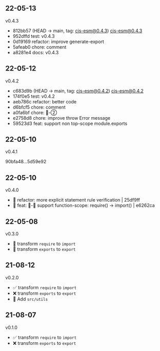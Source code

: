 ## 22-05-13
v0.4.3

- 812bb57 (HEAD -> main, tag: cjs-esm@0.4.3) cjs-esm@0.4.3
- 952dffd test: v0.4.3
- 0d19169 refactor: improve generate-export
- 5afeab0 chore: comment
- a8281e4 docs: v0.4.3

## 22-05-12
v0.4.2

- c683d9b (HEAD -> main, tag: cjs-esm@0.4.2) cjs-esm@0.4.2
- 174f0e5 test: v0.4.2
- aeb786c refactor: better code
- d6bfcf5 chore: comment
- a0fa6bf chore: 🚧-②
- e2758d8 chore: improve throw Error message
- 59523d3 feat: support non top-scope module.exports

## 22-05-10
v0.4.1

90bfa48...5d59e92

## 22-05-10
v0.4.0

- 🔨 refactor: more explicit statement rule verification | 25df9ff
- 🌱 feat: 🚧-🐞 support function-scope: require() -> import() | e6262ca

## 22-05-08
v0.3.0

- 🔨 transform `require` to `import`
- 🔨 transform `exports` to `export`

## 21-08-12
v0.2.0

- ✅ transform `require` to `import`
- ❌ transform `exports` to `export`
- 🌱 Add `src/utils`

## 21-08-07
v0.1.0

- ✅ transform `require` to `import`
- ❌ transform `exports` to `export`
